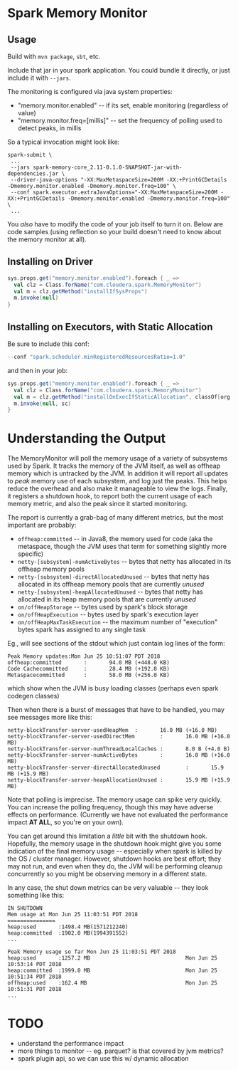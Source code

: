 Spark Memory Monitor
========================

Usage
-----------

Build with `mvn package`, `sbt`, etc.

Include that jar in your spark application.  You could bundle it directly, or just include it with `--jars`.

The monitoring is configured via java system properties:

* "memory.monitor.enabled" -- if its set, enable monitoring (regardless of value)
* "memory.monitor.freq=[millis]" -- set the frequency of polling used to detect peaks, in millis

So a typical invocation might look like:

```
spark-submit \
 ...
 --jars spark-memory-core_2.11-0.1.0-SNAPSHOT-jar-with-dependencies.jar \
 --driver-java-options "-XX:MaxMetaspaceSize=200M -XX:+PrintGCDetails -Dmemory.monitor.enabled -Dmemory.monitor.freq=100" \
 --conf spark.executor.extraJavaOptions="-XX:MaxMetaspaceSize=200M -XX:+PrintGCDetails -Dmemory.monitor.enabled -Dmemory.monitor.freq=100" \
 ...
```

You *also* have to modify the code of your job itself to turn it on.  Below are code samples (using reflection so your
build doesn't need to know about the memory monitor at all).


Installing on Driver
-----------------------

```scala
sys.props.get("memory.monitor.enabled").foreach { _ =>
  val clz = Class.forName("com.cloudera.spark.MemoryMonitor")
  val m = clz.getMethod("installIfSysProps")
  m.invoke(null)
}
```


Installing on Executors, with Static Allocation
-------------------------------------------------

Be sure to include this conf:

```scala
--conf "spark.scheduler.minRegisteredResourcesRatio=1.0"
```

and then in your job:

```scala
sys.props.get("memory.monitor.enabled").foreach { _ =>
  val clz = Class.forName("com.cloudera.spark.MemoryMonitor")
  val m = clz.getMethod("installOnExecIfStaticAllocation", classOf[org.apache.spark.SparkContext])
  m.invoke(null, sc)
}
```


Understanding the Output
=========================

The MemoryMonitor will poll the memory usage of a variety of subsystems used by Spark.  It tracks the memory of the JVM itself,
as well as offheap memory which is untracked by the JVM.  In addition it will report all updates to _peak_ memory use of each
subsystem, and log just the peaks.  This helps reduce the overhead and also make it manageable to view the logs.  Finally, it
registers a shutdown hook, to report both the current usage of each memory metric, and also the peak since it started monitoring.

The report is currently a grab-bag of many different metrics, but the most important are probably:

* `offheap:committed` -- in Java8, the memory used for code (aka the metaspace, though the JVM uses that term for
something slightly more specific)
* `netty-[subsystem]-numActiveBytes` -- bytes that netty has allocated in its offheap memory pools
* `netty-[subsystem]-directAllocatedUnused` -- bytes that netty has allocated in its offheap memory pools that are currently *unused*
* `netty-[subsystem]-heapAllocatedUnused` -- bytes that netty has allocated in its heap memory pools that are currently *unused*
* `on/offHeapStorage` -- bytes used by spark's block storage 
* `on/offHeapExecution` -- bytes used by spark's execution layer
* `on/offHeapMaxTaskExecution` -- the maximum number of "execution" bytes spark has assigned to any single task

Eg., will see sections of the stdout which just contain log lines of the form:

```
Peak Memory updates:Mon Jun 25 10:51:07 PDT 2018
offheap:committed       :       94.0 MB (+448.0 KB)
Code Cachecommitted     :       28.4 MB (+192.0 KB)
Metaspacecommitted      :       58.0 MB (+256.0 KB)
```

which show when the JVM is busy loading classes (perhaps even spark codegen classes)

Then when there is a burst of messages that have to be handled, you may see messages more like this:

```
netty-blockTransfer-server-usedHeapMem  :       16.0 MB (+16.0 MB)
netty-blockTransfer-server-usedDirectMem        :       16.0 MB (+16.0 MB)
netty-blockTransfer-server-numThreadLocalCaches :       8.0 B (+4.0 B)
netty-blockTransfer-server-numActiveBytes       :       16.0 MB (+16.0 MB)
netty-blockTransfer-server-directAllocatedUnused        :       15.9 MB (+15.9 MB)
netty-blockTransfer-server-heapAllocationUnused :       15.9 MB (+15.9 MB)
```

Note that polling is  imprecise.  The memory usage can spike very quickly.  You can increase the polling frequency, though this
may have adverse effects on performance.  (Currently we have not evaluated the performance impact **AT ALL**, so you're on your
own).

You can get around this limitation a *little* bit with the shutdown hook.  Hopefully, the memory usage in the shutdown hook might
give you some indication of the final memory usage -- especially when spark is killed by the OS / cluster manager.  However, 
shutdown hooks are best effort; they may not run, and even when they do, the JVM will be performing cleanup concurrently so you
might be observing memory in a different state.

In any case, the shut down metrics can be very valuable -- they look something like this:

```
IN SHUTDOWN
Mem usage at Mon Jun 25 11:03:51 PDT 2018
===============
heap:used       :1498.4 MB(1571212240)
heap:committed  :1902.0 MB(1994391552)
...

Peak Memory usage so far Mon Jun 25 11:03:51 PDT 2018
heap:used       :1257.2 MB                              Mon Jun 25 10:53:14 PDT 2018
heap:committed  :1999.0 MB                              Mon Jun 25 10:51:34 PDT 2018
offheap:used    :162.4 MB                               Mon Jun 25 10:51:31 PDT 2018
...
```

TODO
=======

* understand the performance impact
* more things to monitor -- eg. parquet?  is that covered by jvm metrics?
* spark plugin api, so we can use this w/ dynamic allocation
